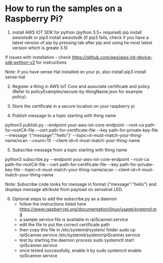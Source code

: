 # How to run the samples on a Raspberry Pi?

1. install AWS IOT SDK for python (python 3.5+ required)
   pip install awsiotsdk
   or pip3 install awsiotsdk (if pip3 fails, check if you have a latest version of pip by pressing tab after pip and using he most latest version which is greate 3.5)

If issues with installation - check https://github.com/aws/aws-iot-device-sdk-python-v2 for instructions

Note: if you have sense Hat installed on your pi, also install
pip3 install sense-hat

2. Register a thing in AWS IoT Core and associate certificate and policy (Refer to policyExamples/secure-by-thingName.json for example policy).

3. Store the certificate in a secure location on your raspberry pi

4. Publish message to a topic starting with thing name

python3 publish.py --endpoint your-aws-iot-core-endpoint --root-ca path-for-rootCA-file --cert path-for-certificate-file --key path-for-private-key-file --message '{"message":"hello"}' --topic=it-must-match-your-thing-name/scan --count=10 --client-id=it-must-match-your-thing-name

5. Subscribe message from a topic starting with thing name

python3 subscribe.py --endpoint your-aws-iot-core-endpoint --root-ca path-for-rootCA-file --cert path-for-certificate-file --key path-for-private-key-file --topic=it-must-match-your-thing-name/scan --client-id=it-must-match-your-thing-name

Note: Subscribe code looks for message in format {"message":"hello"} and displays message attribute from payload on sensehat LED.

6. Optional steps to add the subscribe.py as a daemon
   - follow the instructions listed here https://www.raspberrypi.org/documentation/linux/usage/systemd.md
   - a sample service file is available in rpiScanner.service
   - edit the file to put the correct certificate path
   - then copy this file in /etc/systemd/system/ folder
     sudo cp rpiScanner.service /etc/systemd/system/rpiScanner.service
   - test by starting the daemon process
     sudo systemctl start rpiScanner.service
   - once tested successfully, enable it by
     sudo systemctl enable rpiScanner.service
